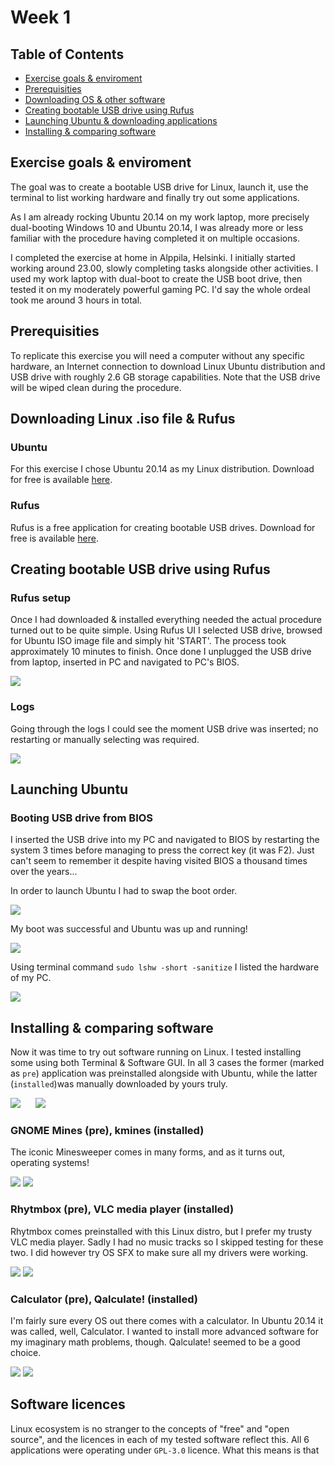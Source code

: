# Week 1

## Table of Contents

- [Exercise goals & enviroment](#exercise-goals-&-enviroment)
- [Prerequisities](#prerequisities)
- [Downloading OS & other software](#downloading-os-&-other-software)
- [Creating bootable USB drive using Rufus](#creating-bootable-usb-drive-using-rufus)
- [Launching Ubuntu & downloading applications](#launching-ubuntu-&-downloading-applications)
- [Installing & comparing software](#installing-&-comparing-software)

## Exercise goals & enviroment

The goal was to create a bootable USB drive for Linux, launch it, use the terminal to list working hardware and finally try out some applications.

As I am already rocking Ubuntu 20.14 on my work laptop, more precisely dual-booting Windows 10 and Ubuntu 20.14, I was already more or less familiar with the procedure having completed it on multiple occasions.

I completed the exercise at home in Alppila, Helsinki. I initially started working around 23.00, slowly completing tasks alongside other activities. I used my work laptop with dual-boot to create the USB boot drive, then tested it on my moderately powerful gaming PC. I'd say the whole ordeal took me around 3 hours in total.

## Prerequisities

To replicate this exercise you will need a computer without any specific hardware, an Internet connection to download Linux Ubuntu distribution and USB drive with roughly 2.6 GB storage capabilities. Note that the USB drive will be wiped clean during the procedure.

## Downloading Linux .iso file & Rufus

### Ubuntu

For this exercise I chose Ubuntu 20.14 as my Linux distribution. Download for free is available [here](https://ubuntu.com/#download).

### Rufus

Rufus is a free application for creating bootable USB drives. Download for free is available [here](https://rufus.ie/).

## Creating bootable USB drive using Rufus

### Rufus setup

Once I had downloaded & installed everything needed the actual procedure turned out to be quite simple. Using Rufus UI I selected USB drive, browsed for Ubuntu ISO image file and simply hit 'START'. The process took approximately 10 minutes to finish. Once done I unplugged the USB drive from laptop, inserted in PC and navigated to PC's BIOS.

![](https://github.com/JoonasKulmala/Linux-Server-course/blob/main/Week%201/Screenshots/Rufus%20UI.PNG)

### Logs

Going through the logs I could see the moment USB drive was inserted; no restarting or manually selecting was required.

![](https://github.com/JoonasKulmala/Linux-Server-course/blob/main/Week%201/Screenshots/Rufus%20log.PNG)

## Launching Ubuntu

### Booting USB drive from BIOS

I inserted the USB drive into my PC and navigated to BIOS by restarting the system 3 times before managing to press the correct key (it was F2). Just can't seem to remember it despite having visited BIOS a thousand times over the years...

In order to launch Ubuntu I had to swap the boot order.

![](https://github.com/JoonasKulmala/Linux-Server-course/blob/main/Week%201/Screenshots/BIOS.png)

My boot was successful and Ubuntu was up and running!

![](https://github.com/JoonasKulmala/Linux-Server-course/blob/main/Week%201/Screenshots/Desktop.png)

Using terminal command ```sudo lshw -short -sanitize``` I listed the hardware of my PC.

![](https://github.com/JoonasKulmala/Linux-Server-course/blob/main/Week%201/Screenshots/Terminal.png)

## Installing & comparing software

Now it was time to try out software running on Linux. I tested installing some using both Terminal & Software GUI. In all 3 cases the former (marked as `pre`) application was preinstalled alongside with Ubuntu, while the latter (`installed`)was manually downloaded by yours truly.

![](https://github.com/JoonasKulmala/Linux-Server-course/blob/main/Week%201/Screenshots/TerminalDownloading.png)
&nbsp;&nbsp;&nbsp;&nbsp;
![](https://github.com/JoonasKulmala/Linux-Server-course/blob/main/Week%201/Screenshots/SoftwareGUI.png)

### GNOME Mines (pre), kmines (installed)

The iconic Minesweeper comes in many forms, and as it turns out, operating systems!

![](https://github.com/JoonasKulmala/Linux-Server-course/blob/main/Week%201/Screenshots/Mines.png)
![](https://github.com/JoonasKulmala/Linux-Server-course/blob/main/Week%201/Screenshots/KMines.png)

### Rhytmbox (pre), VLC media player (installed)

Rhytmbox comes preinstalled with this Linux distro, but I prefer my trusty VLC media player. Sadly I had no music tracks so I skipped testing for these two. I did however try OS SFX to make sure all my drivers were working.

![](https://github.com/JoonasKulmala/Linux-Server-course/blob/main/Week%201/Screenshots/Rhytmbox.png)
![](https://github.com/JoonasKulmala/Linux-Server-course/blob/main/Week%201/Screenshots/VLC.png)

### Calculator (pre), Qalculate! (installed)

I'm fairly sure every OS out there comes with a calculator. In Ubuntu 20.14 it was called, well, Calculator. I wanted to install more advanced software for my imaginary math problems, though. Qalculate! seemed to be a good choice.

![](https://github.com/JoonasKulmala/Linux-Server-course/blob/main/Week%201/Screenshots/Calculator.png)
![](https://github.com/JoonasKulmala/Linux-Server-course/blob/main/Week%201/Screenshots/Qalculator!.png)

## Software licences

Linux ecosystem is no stranger to the concepts of "free" and "open source", and the licences in each of my tested software reflect this. All 6 applications were operating under ``GPL-3.0`` licence. What this means is that